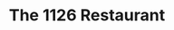 ---
layout: place
title: The 1126 Restaurant
permalink: /ohio/columbus/the-1126-restaurant.html
stateAbbr: OH
stateName: Ohio
cityName: Columbus
seo:
  type: restaurant
  links: https://www.the1126restaurant.com/
place_id: ChIJgyQ_EvOPOIgRkbYGFy-pbkc
photos:
  - name: >-
      places/ChIJgyQ_EvOPOIgRkbYGFy-pbkc/photos/AeeoHcINlZi9QMB9Tr1uhMHOAI6OIp23Ldnjso5j8MhfsYIh1EeAOruRTQo7JX-mpSQHW0jZ3i6EWxs6TCcmNLqAI37YRHy8KRmDKo3nXYBycJ-DpBB54vAkq6l5WcSgon-TVbRnnlUHSvjLg4AysZHD48Ex7YVxDYGrn81A3npNs5oMW1a3Dx_WHQeBMigLOLfPJ4Jbtho5Z9he7iFtA2i5CqJGct3CBgmFvuSlyUmuEPhES7xz_F6b0B3QU34RC0Ql7RNfM3hP3ze6_vfGdcks_mkuvB9Kpr0eJDBECSVqyx-HpFrdPNhlLpdj1Sn2bjlDm0Qu1HIsaF2Ib8YcR0FBpLOYHFor0qjXH7hnhqwx3W2Fla4xNcaQbl4tp_tgHfmrgVE6_ajigs3GVIqCxnJopXUFmOJRCxNoq_ORJiYrEhaXZl0
    widthPx: 3024
    heightPx: 4032
    authorAttributions:
      - displayName: tyann amos
        uri: https://maps.google.com/maps/contrib/115656155494363050548
        photoUri: >-
          https://lh3.googleusercontent.com/a-/ALV-UjWeGvLvmYOTrjlE2VE1saV-td4nWpHz2smpGs8UCZdDj4J56SvfiA=s100-p-k-no-mo
    flagContentUri: >-
      https://www.google.com/local/imagery/report/?cb_client=maps_api_places.places_api&image_key=!1e10!2sCIHM0ogKEICAgICOu_r72gE&hl=en-US
    googleMapsUri: >-
      https://www.google.com/maps/place//data=!3m4!1e2!3m2!1sCIHM0ogKEICAgICOu_r72gE!2e10!4m2!3m1!1s0x88388ff3123f2483:0x476ea92f1706b691
  - name: >-
      places/ChIJgyQ_EvOPOIgRkbYGFy-pbkc/photos/AeeoHcLP4y-38d-i_8Pv6vATIFC3unHsVnywWPpSxD_guGqLeJYAqu--5wuHbrJwQjIGs24wEJFRXrxMOEHavxiUlb81EIvjGcALvP6UlnC7oYyLWKqIa6NJNf-EQ94mBE0qP_oRoV03wAbGTEq9SOl0HSTVE3z8YYzPg27bNGWfush-DBQZncVHmmCTDVIPyDzKVT8yTJkuOcYY9GHxURGdEHrWSulsp67UpvZ9_nJV5_bpsTKVV8kmo3kMxFEYIWujvdqE0dIYeE0c7GQs09dF43IVkRMrKFRhLqHyzY9bIJ0WdA
    widthPx: 736
    heightPx: 414
    authorAttributions:
      - displayName: The 1126 Restaurant
        uri: https://maps.google.com/maps/contrib/117655695748528481578
        photoUri: >-
          https://lh3.googleusercontent.com/a-/ALV-UjUe2hExteqSVwNpTjNhFjwoGeGKOoRnxTo0ky1oMPxRqIuzo4M=s100-p-k-no-mo
    flagContentUri: >-
      https://www.google.com/local/imagery/report/?cb_client=maps_api_places.places_api&image_key=!1e10!2sAF1QipN5D5O0XXau-OfZ7B4DEsltLJjZ86DbnnyCb4v9&hl=en-US
    googleMapsUri: >-
      https://www.google.com/maps/place//data=!3m4!1e2!3m2!1sAF1QipN5D5O0XXau-OfZ7B4DEsltLJjZ86DbnnyCb4v9!2e10!4m2!3m1!1s0x88388ff3123f2483:0x476ea92f1706b691
  - name: >-
      places/ChIJgyQ_EvOPOIgRkbYGFy-pbkc/photos/AeeoHcKWgkQKmumlLZ5nqqPQrv30uRXmLAODji9mHxjsS-MvVPZSG5xmUm7cfcRQO04F5J8FTQmjymcoeqs7RJ9M04Om4c3WnFTKMGRHcUy6VMmAVWTF4hcaIqCCT0EEblEFd-q50HuOOScvKEDsC_gkvCItTqKOKPJ6vkEBFSPYeKXoRJbdOVjjTzq8WIDusNe44NaQkXOoTDepjJSF3Dv1K7T6iEiyLjOgg3_lgvXRmvw28wG3NVqXqgc8evj1q0s9sIAhAITrVT_zJAMfKKNKsimx9jAjioglMaUIE8mjRpwXxL1dBDUw5vq7XnxNWBedsVjTl0kANSTkVNDvE_GnCPJFDRX6FUiAmJ1UQLeAWqjESv-4miY8H5ifrWtvvwor-k-dNrrUfabSZei_iJh7_rOGa9DK7xUn76zjqB6bebKuCILe
    widthPx: 3600
    heightPx: 4800
    authorAttributions:
      - displayName: Casey Blake
        uri: https://maps.google.com/maps/contrib/108156526029280684211
        photoUri: >-
          https://lh3.googleusercontent.com/a-/ALV-UjU7xc_rnb9PuCKsMXU0fW_DixuYEkg6FQQ46MkuZry93_ZfreEfVQ=s100-p-k-no-mo
    flagContentUri: >-
      https://www.google.com/local/imagery/report/?cb_client=maps_api_places.places_api&image_key=!1e10!2sCIHM0ogKEICAgMCQrJDK5gE&hl=en-US
    googleMapsUri: >-
      https://www.google.com/maps/place//data=!3m4!1e2!3m2!1sCIHM0ogKEICAgMCQrJDK5gE!2e10!4m2!3m1!1s0x88388ff3123f2483:0x476ea92f1706b691
  - name: >-
      places/ChIJgyQ_EvOPOIgRkbYGFy-pbkc/photos/AeeoHcLkxbvFK1g9ukYUuUGshpfjAvYbjOK0OSit0I4MmI4vo77qGQPRk0DNawN4VOZvR_gAqbS6oOf4EuD0eFZnSqF8-O6eKNvPEKAAwk_eG9nR3tC8XweMLZ6_EJrpiaIMbO2hXkS-pYzLJHErXK8IR8SGxzwtzY0njgLYmJLZO76ZIKs6YGIbWtxFvmr4GM7D34bmGMqx4g-3b6lSzatauzfI7JeIdEQ40Fn6bR53hoHqmr9S6cqX7KRqr30qfXXhayWChbO7U73GYZpq8Jp_pXSYdS03XK93cc1yg0DAitwMG5pfi7ztQv5u1a8DI_b8iyhUC1zaqmgE718rSd7kBwMJZHzNj8tu1KtHCb5yUPL1zPHX_V0IdNzJrKCsIQZip0hq24QbB6yYQnenoAbZTeOOt86v6XuzoOiRjaEUlUX5xnOd
    widthPx: 3000
    heightPx: 4000
    authorAttributions:
      - displayName: Holly Buechel
        uri: https://maps.google.com/maps/contrib/113027267974047533152
        photoUri: >-
          https://lh3.googleusercontent.com/a-/ALV-UjUGvVCq5DKFiw4CiYpGNuwdUznA9qSH2SL3P9AGYq3qklMe1y7dJw=s100-p-k-no-mo
    flagContentUri: >-
      https://www.google.com/local/imagery/report/?cb_client=maps_api_places.places_api&image_key=!1e10!2sCIHM0ogKEICAgICr3bnXmAE&hl=en-US
    googleMapsUri: >-
      https://www.google.com/maps/place//data=!3m4!1e2!3m2!1sCIHM0ogKEICAgICr3bnXmAE!2e10!4m2!3m1!1s0x88388ff3123f2483:0x476ea92f1706b691
  - name: >-
      places/ChIJgyQ_EvOPOIgRkbYGFy-pbkc/photos/AeeoHcJx33feFV6Ag38rHBeO0O_zLp9Ub6EwaPbvdWn5JGP61CufrNGIj8q1dSAqR4kjJXygytdaJcE9trUiVk6XRRILKeJth2qdn_fc_8dEOsLjOMpOp0901Nktah-EYrytu5jMUP7V_xztIcGfEbVJm8gywr0cCYmOiibWwqJBNpQkjwd2oJrCVAi49u1jnsLVyX4epTy3sDt_u6-_CF5pp-skEt3ceLZ6z311azqFl63Pj7Qoq79XveOx-OwDqk_l903n_ft3bumq5nf2RS0JLBdRhmJLN-otXG9Sg6k5H_dHlmsoI_NJUX85UKkw1NYCQ3gV7p_3FZRMFyl_NcpvAhgW4LjCzL39H74WYOgLTNu28ZEioxFy4PqOgNjkrU-g980TKKdREvrEplCkvYSH7y8lEQzJIi0jfbbUnejH7Ed50g
    widthPx: 4000
    heightPx: 3000
    authorAttributions:
      - displayName: Vinny Crocitto
        uri: https://maps.google.com/maps/contrib/118138287044160572076
        photoUri: >-
          https://lh3.googleusercontent.com/a-/ALV-UjW1ItmIHr_8ZBX-Dp3mMp942C5KCWT642i8JZmUFx-Wd7ZZcXNC=s100-p-k-no-mo
    flagContentUri: >-
      https://www.google.com/local/imagery/report/?cb_client=maps_api_places.places_api&image_key=!1e10!2sCIHM0ogKEICAgICJksyqIw&hl=en-US
    googleMapsUri: >-
      https://www.google.com/maps/place//data=!3m4!1e2!3m2!1sCIHM0ogKEICAgICJksyqIw!2e10!4m2!3m1!1s0x88388ff3123f2483:0x476ea92f1706b691
  - name: >-
      places/ChIJgyQ_EvOPOIgRkbYGFy-pbkc/photos/AeeoHcL5sbdsne5FwjRf7jEN1ybZC7mxC94kvzbzODjsWwIw4wSUwnfEpiO2lW_VNHKpZn6iFeInyad4DaJRhSDsh7i9JGTarYd0-N8UKsnEGlDFmQXMZh3JrmX5_1J39E9g4QLS8f2ih8_7bJERjmoCjbInu1Ujc7QYoPNntmYfSLLAWHzSmTdKc_JUmtfV3z92f4wrdvEl1EDrx99Kj7Fv8apo9pQS-Z8vtSipBRV8pLQxovQ3JzkxI04du8mZxhsoPgdhJdfa2l_nrtMvQB2y6zbl8THyYRujorvgxKj8YcJpAAx0ucAFGdksVBSZR-El2b58BM0CnyFhHMDbxURH03ZTbhSmhZo2S7lNjuzWyDygyjKZQg-tWEmXYMRlGBdfoWrTWOh_SlWYkUQ_3-65CjmQl8tJa6cBIzmhD4y-zrGmbAYy
    widthPx: 4080
    heightPx: 3072
    authorAttributions:
      - displayName: Sally Van Eycke
        uri: https://maps.google.com/maps/contrib/109128141109439073278
        photoUri: >-
          https://lh3.googleusercontent.com/a-/ALV-UjVSR-zbZSxN1NqdlGAI46rC3LjiIf2uCItu-vT_P1BQZZHgk8FDHw=s100-p-k-no-mo
    flagContentUri: >-
      https://www.google.com/local/imagery/report/?cb_client=maps_api_places.places_api&image_key=!1e10!2sCIHM0ogKEICAgICho86qlQE&hl=en-US
    googleMapsUri: >-
      https://www.google.com/maps/place//data=!3m4!1e2!3m2!1sCIHM0ogKEICAgICho86qlQE!2e10!4m2!3m1!1s0x88388ff3123f2483:0x476ea92f1706b691
  - name: >-
      places/ChIJgyQ_EvOPOIgRkbYGFy-pbkc/photos/AeeoHcIKbNAc9jZkQnb1bZzpKez_ckejAUtKJbXSj98D__wg6JDAMHONE75Q6EjAu1RMg0kiNAYs2sI79zmsSbY87MtHvubSGjGz9pIRinpy9KwuZ_Y1oqgzlcisJ86LYbcFaHMijf3UAzozboQterp2YLlxuCWH1etEutXXyv8MHqb75w3Pa5DItXgRHH61bLbZYHT7eqWn7Y2DMXE31vT0HqxY9drkiG-XLydueSzn1GCkxI8Hl1Kuo-EmDXfDJCC55Da81sqkUeXcX3I79J0T6JkAQKg1V9tIPlI3nWotHxopugq4FM8-zO_ntr-k9xPZefeZ6sLjwg3QTjCJzeGI04ZRGjj-DfT5nLJm9l7h8StkrBV_wpgXziTkelpruN5y7Nxt1KsSErWxv5AU05jgj-XTu-GD0LenTYvuKWlJ7MPWE8JF
    widthPx: 4080
    heightPx: 3072
    authorAttributions:
      - displayName: V A
        uri: https://maps.google.com/maps/contrib/117335622120718876296
        photoUri: >-
          https://lh3.googleusercontent.com/a-/ALV-UjVkmGVBCanJaIOvp8G-T0mVOXgfvSnBYnJwvPaqPMYfr6hZtLJeMw=s100-p-k-no-mo
    flagContentUri: >-
      https://www.google.com/local/imagery/report/?cb_client=maps_api_places.places_api&image_key=!1e10!2sCIHM0ogKEICAgIDHppvunwE&hl=en-US
    googleMapsUri: >-
      https://www.google.com/maps/place//data=!3m4!1e2!3m2!1sCIHM0ogKEICAgIDHppvunwE!2e10!4m2!3m1!1s0x88388ff3123f2483:0x476ea92f1706b691
  - name: >-
      places/ChIJgyQ_EvOPOIgRkbYGFy-pbkc/photos/AeeoHcIGnZOO9wvcngOhnDu0rC6A6fNYi4SqSGzIx3wwYfxBJMTo2HTVgdWkVACFIf_-Qp09hEgyrWeFUpsM6eKWHok5pXjJyrK34qvxN7MIZY2cn6eouRxg5PLTGmWAqeYy6DNr9n8xOPGeB9qO4uQ6idb2Pu_cdlRLPc0sDXG6WgJAj-6IDKtFqRw2GCZ1uAhT8qkEZlJ7xyVvDUnZ1umj03k93stm9NdWZkAJYwDN14moz6u-3O2J2dKCZTBK6eO7lSXkBccCL61g2ueAF8yZW8HQaSWx14UZxvrcuPm0g7p8n3ruqVy2uXj0ubsGouNhPK84j4FNMjA7zNbMdzZS4y7K_Y_P-e2OpZA9_ZL4dlvk2eCcfKOYlIVF8BpVdvfopfGbZPaU_dhhAZx4W2_eEU22J3V1SlENu2zNFmKzmZgj4Q8
    widthPx: 3024
    heightPx: 4032
    authorAttributions:
      - displayName: Jay Schaffner
        uri: https://maps.google.com/maps/contrib/101154704125404907553
        photoUri: >-
          https://lh3.googleusercontent.com/a/ACg8ocJy1NnQ_JcLH6iUTl6opUHApmE8Px_gQDOAYzo0WoW4DtZbiw=s100-p-k-no-mo
    flagContentUri: >-
      https://www.google.com/local/imagery/report/?cb_client=maps_api_places.places_api&image_key=!1e10!2sCIHM0ogKEICAgIDjtP361QE&hl=en-US
    googleMapsUri: >-
      https://www.google.com/maps/place//data=!3m4!1e2!3m2!1sCIHM0ogKEICAgIDjtP361QE!2e10!4m2!3m1!1s0x88388ff3123f2483:0x476ea92f1706b691
  - name: >-
      places/ChIJgyQ_EvOPOIgRkbYGFy-pbkc/photos/AeeoHcJrIFvigUrute3yhz3IwBE5N40xGKcrL1dzaSx1V_WMD4SkSDFCJPJlv7ifEX_Ph-9oxhBO11qFgPT0ujThvGxKe-mSkFg4p5CKbb4gi8JT2amaD-mtecZmX1VxLJvaIORWzi6m4UTkSYVPQtBzJIedrh6L6Cq07HsDNeQU1GNKFUsLIjk8P_oW_Z7iwJheDJ8lKEwOiuKuVQkG0HWMZSijsilKgwbV3lxnioY83FYnS5JI8dpDA4QzpbJaLNymtvhyKP1Eqftd6BTxkQmaKT04VP92dGszomK81TFI9KP3iEKJhcMoCjjsmlN-VEyBvqZGW-CHk6SL1QSpanHlaYtN-DOplh1Jb8OBnUbiThULgEbKENK2WgxnSQWvr4qPQ_2blSaQJ8aK0-60J8nF3EPr8ZmlGevQmzxMearDOgFjrfzh
    widthPx: 3072
    heightPx: 4080
    authorAttributions:
      - displayName: Todd Cameron Haery
        uri: https://maps.google.com/maps/contrib/103322883295256416719
        photoUri: >-
          https://lh3.googleusercontent.com/a-/ALV-UjXTi20Y99Fxx1HRTuyMNGwmNXfWuPVk_YEatHl19KRSA0IsrgrfxA=s100-p-k-no-mo
    flagContentUri: >-
      https://www.google.com/local/imagery/report/?cb_client=maps_api_places.places_api&image_key=!1e10!2sCIHM0ogKEICAgICN7LWikAE&hl=en-US
    googleMapsUri: >-
      https://www.google.com/maps/place//data=!3m4!1e2!3m2!1sCIHM0ogKEICAgICN7LWikAE!2e10!4m2!3m1!1s0x88388ff3123f2483:0x476ea92f1706b691
  - name: >-
      places/ChIJgyQ_EvOPOIgRkbYGFy-pbkc/photos/AeeoHcLn1puddz9R3ZHONczRNupZVnZOmw1vdXvsjOlSVahnp8jLmMVH7isW8mXsOHRqfvxRbJPVq5nYzkn94I-LU-1Ld6mFrzVar0UX5mWKJeh-sBIcK33Ac3dYeigCo0EJyMIqXI3FDgI169fE4cT_axiYxpqHUZLqUaWXNu2vz5twfbg0DRpS9lVpSdjInKJOVWkZTry_YIH2CiEfpfq285ahFQyvimLIo5rnoyHgCksaBlMXd3micymVcAqEmyFNuYoYUS7aQu1xk3KpANRFrmQbz6OC69_mb7f8yDPpTG8ZmyqDzuOjKnCx31phipE1WvTK4fO9kL1mWvdMznXLtZO_loeDrP6XtesPBA7LQ-hILMye3_oW-lzE3qh14VQj-CN5f7j-lDxVh3kcfuI8Zk0oExSoYccchgJ8YyK5jhQ
    widthPx: 3072
    heightPx: 4080
    authorAttributions:
      - displayName: Lisa I. S. A.
        uri: https://maps.google.com/maps/contrib/107466327890906559464
        photoUri: >-
          https://lh3.googleusercontent.com/a-/ALV-UjUm56YLKe1rW81V7XSmkopJQWB3o-RZNJcJJVBSeT3cEEWapU86kA=s100-p-k-no-mo
    flagContentUri: >-
      https://www.google.com/local/imagery/report/?cb_client=maps_api_places.places_api&image_key=!1e10!2sCIHM0ogKEICAgICRqdGaFA&hl=en-US
    googleMapsUri: >-
      https://www.google.com/maps/place//data=!3m4!1e2!3m2!1sCIHM0ogKEICAgICRqdGaFA!2e10!4m2!3m1!1s0x88388ff3123f2483:0x476ea92f1706b691
address: 1126 N High St, Columbus, OH 43201, USA
street: 1126 N High St
city: Columbus
state: OH
zip: '43201'
country: USA
neighborhood: Short North Arts District
latitude: '39.985381'
longitude: '-83.004978'
accessibility_options:
  wheelchairAccessibleParking: true
  wheelchairAccessibleEntrance: true
  wheelchairAccessibleRestroom: true
  wheelchairAccessibleSeating: true
business_status: OPERATIONAL
name: The 1126 Restaurant
google_maps_links:
  directionsUri: >-
    https://www.google.com/maps/dir//''/data=!4m7!4m6!1m1!4e2!1m2!1m1!1s0x88388ff3123f2483:0x476ea92f1706b691!3e0
  placeUri: https://maps.google.com/?cid=5147237443845928593
  writeAReviewUri: >-
    https://www.google.com/maps/place//data=!4m3!3m2!1s0x88388ff3123f2483:0x476ea92f1706b691!12e1
  reviewsUri: >-
    https://www.google.com/maps/place//data=!4m4!3m3!1s0x88388ff3123f2483:0x476ea92f1706b691!9m1!1b1
  photosUri: >-
    https://www.google.com/maps/place//data=!4m3!3m2!1s0x88388ff3123f2483:0x476ea92f1706b691!10e5
primary_type: Sushi Restaurant
opening_hours:
  regular: null
  current: null
secondary_opening_hours:
  regular:
    weekdayDescriptions: null
    type: null
  current:
    weekdayDescriptions: null
    type: null
phone: (614) 725-3435
price_level: null
price_range: $30 &ndash; $50
rating: '4.5'
rating_count: 0
website: https://www.the1126restaurant.com/
description: >-
  Discover The 1126 Restaurant in Columbus, OH$$$Nestled in the heart of
  Columbus, OH, The 1126 Restaurant offers a delightful blend of fresh sushi and
  Japanese specialties that cater to a variety of tastes. This modern spot
  features an array of hot and cold starters, grilled options, and tempura
  dishes, all served in a casual setting perfect for unwinding with happy hour
  drinks. Diners can enjoy the convenience of accessible features like
  wheelchair-friendly entrances and seating, making it an inclusive choice for
  everyone. The menu highlights creative sushi rolls and other flavorful
  entrees, ideal for those seeking quality Japanese cuisine in a vibrant
  neighborhood. With its focus on fresh ingredients and a relaxed vibe, it's a
  go-to destination for sushi enthusiasts exploring options near you.
generative_summary: >-
  Discover The 1126 Restaurant in Columbus, OH$$$Nestled in the heart of
  Columbus, OH, The 1126 Restaurant offers a delightful blend of fresh sushi and
  Japanese specialties that cater to a variety of tastes. This modern spot
  features an array of hot and cold starters, grilled options, and tempura
  dishes, all served in a casual setting perfect for unwinding with happy hour
  drinks. Diners can enjoy the convenience of accessible features like
  wheelchair-friendly entrances and seating, making it an inclusive choice for
  everyone. The menu highlights creative sushi rolls and other flavorful
  entrees, ideal for those seeking quality Japanese cuisine in a vibrant
  neighborhood. With its focus on fresh ingredients and a relaxed vibe, it's a
  go-to destination for sushi enthusiasts exploring options near you.
generative_disclosure: Summarized by AI using the Grok-3-Mini model.
reviews:
  - name: >-
      places/ChIJgyQ_EvOPOIgRkbYGFy-pbkc/reviews/ChdDSUhNMG9nS0VJQ0FnTURBd09tNTd3RRAB
    relativePublishTimeDescription: 2 months ago
    rating: 2
    text:
      text: >-
        Very disappointed, which I am very sad about.

        I have been looking forward to trying 1126 for so long and had heard
        such good things. I ordered the chicken hibachi which started off with
        miso soup. The miso soup was cold when it came out. Then the chicken
        hibachi came out and I enjoyed it at first, until I found an eyelash in
        my food. I know for some people they are able to continue eating their
        food but this just really grossed me out. I told the waitress very
        quietly and politely and she just responded with oh I am sorry. I didnt
        hear anything from her about it after which I was disappointed about
        because most restaurants would let you know they have told the staff or
        cooks or are remaking your food. Finally, towards the end of dinner,
        flies began flying all around our table. I counted about 5 or 6 flying
        around my seat.

        Overall, I was very let down by the experience especially after being so
        excited to try for the first time.
      languageCode: en
    originalText:
      text: >-
        Very disappointed, which I am very sad about.

        I have been looking forward to trying 1126 for so long and had heard
        such good things. I ordered the chicken hibachi which started off with
        miso soup. The miso soup was cold when it came out. Then the chicken
        hibachi came out and I enjoyed it at first, until I found an eyelash in
        my food. I know for some people they are able to continue eating their
        food but this just really grossed me out. I told the waitress very
        quietly and politely and she just responded with oh I am sorry. I didnt
        hear anything from her about it after which I was disappointed about
        because most restaurants would let you know they have told the staff or
        cooks or are remaking your food. Finally, towards the end of dinner,
        flies began flying all around our table. I counted about 5 or 6 flying
        around my seat.

        Overall, I was very let down by the experience especially after being so
        excited to try for the first time.
      languageCode: en
    authorAttribution:
      displayName: Holland Howe
      uri: https://www.google.com/maps/contrib/109343884419714589391/reviews
      photoUri: >-
        https://lh3.googleusercontent.com/a-/ALV-UjVa3PwJpCo_Y9PSZWzLhmrrhdrUUPr7iomKNp-Q0CUe15MMkM3-=s128-c0x00000000-cc-rp-mo-ba4
    publishTime: '2025-02-06T02:53:29.504696Z'
    flagContentUri: >-
      https://www.google.com/local/review/rap/report?postId=ChdDSUhNMG9nS0VJQ0FnTURBd09tNTd3RRAB&d=17924085&t=1
    googleMapsUri: >-
      https://www.google.com/maps/reviews/data=!4m6!14m5!1m4!2m3!1sChdDSUhNMG9nS0VJQ0FnTURBd09tNTd3RRAB!2m1!1s0x88388ff3123f2483:0x476ea92f1706b691
  - name: >-
      places/ChIJgyQ_EvOPOIgRkbYGFy-pbkc/reviews/ChZDSUhNMG9nS0VJQ0FnTUNRckpES0pnEAE
    relativePublishTimeDescription: a month ago
    rating: 3
    text:
      text: >-
        The wait staff was okay. The food was fantastic and the vibe was great.
        My only complaints were the waiter was not super attentive to our table
        but was the to the table behind us. Also, hearing the door dash ding
        from the bar degraded the experience.
      languageCode: en
    originalText:
      text: >-
        The wait staff was okay. The food was fantastic and the vibe was great.
        My only complaints were the waiter was not super attentive to our table
        but was the to the table behind us. Also, hearing the door dash ding
        from the bar degraded the experience.
      languageCode: en
    authorAttribution:
      displayName: Casey Blake
      uri: https://www.google.com/maps/contrib/108156526029280684211/reviews
      photoUri: >-
        https://lh3.googleusercontent.com/a-/ALV-UjU7xc_rnb9PuCKsMXU0fW_DixuYEkg6FQQ46MkuZry93_ZfreEfVQ=s128-c0x00000000-cc-rp-mo-ba4
    publishTime: '2025-03-02T15:29:14.129148Z'
    flagContentUri: >-
      https://www.google.com/local/review/rap/report?postId=ChZDSUhNMG9nS0VJQ0FnTUNRckpES0pnEAE&d=17924085&t=1
    googleMapsUri: >-
      https://www.google.com/maps/reviews/data=!4m6!14m5!1m4!2m3!1sChZDSUhNMG9nS0VJQ0FnTUNRckpES0pnEAE!2m1!1s0x88388ff3123f2483:0x476ea92f1706b691
  - name: >-
      places/ChIJgyQ_EvOPOIgRkbYGFy-pbkc/reviews/ChdDSUhNMG9nS0VJQ0FnSUNIcmFTMF9nRRAB
    relativePublishTimeDescription: 7 months ago
    rating: 5
    text:
      text: >-
        Went for a friends birthday and loved the food and drinks! Especially
        liked the strawberry cocktail, super refreshing. Very clean and the
        service was great! We ordered like 10 rolls at a time and they brought
        it out on a huge boat which was very funny to us, sort of a novelty but
        the sushi can stand on its own as well. Edamame was perfect and they
        gave us a huge bowl! Would definitely recommend and we will absolutely
        be going back.
      languageCode: en
    originalText:
      text: >-
        Went for a friends birthday and loved the food and drinks! Especially
        liked the strawberry cocktail, super refreshing. Very clean and the
        service was great! We ordered like 10 rolls at a time and they brought
        it out on a huge boat which was very funny to us, sort of a novelty but
        the sushi can stand on its own as well. Edamame was perfect and they
        gave us a huge bowl! Would definitely recommend and we will absolutely
        be going back.
      languageCode: en
    authorAttribution:
      displayName: Emily Kruse
      uri: https://www.google.com/maps/contrib/109061984550468699111/reviews
      photoUri: >-
        https://lh3.googleusercontent.com/a-/ALV-UjXzlF8a_3OXTcJdPmaq9YGqqImjGr4YCDcxn6Foo2b_3LgIZIdCUQ=s128-c0x00000000-cc-rp-mo-ba2
    publishTime: '2024-09-07T16:02:14.572211Z'
    flagContentUri: >-
      https://www.google.com/local/review/rap/report?postId=ChdDSUhNMG9nS0VJQ0FnSUNIcmFTMF9nRRAB&d=17924085&t=1
    googleMapsUri: >-
      https://www.google.com/maps/reviews/data=!4m6!14m5!1m4!2m3!1sChdDSUhNMG9nS0VJQ0FnSUNIcmFTMF9nRRAB!2m1!1s0x88388ff3123f2483:0x476ea92f1706b691
  - name: >-
      places/ChIJgyQ_EvOPOIgRkbYGFy-pbkc/reviews/ChdDSUhNMG9nS0VJQ0FnTURnaXJXSG9BRRAB
    relativePublishTimeDescription: a month ago
    rating: 5
    text:
      text: >-
        Ive always loved 1126. Decided to take my fiancée here tonight. And knew
        the google reviews didnt have enough photos of the drinks and menu so
        here you go!
      languageCode: en
    originalText:
      text: >-
        Ive always loved 1126. Decided to take my fiancée here tonight. And knew
        the google reviews didnt have enough photos of the drinks and menu so
        here you go!
      languageCode: en
    authorAttribution:
      displayName: Call Me Jade
      uri: https://www.google.com/maps/contrib/111270173189339151417/reviews
      photoUri: >-
        https://lh3.googleusercontent.com/a-/ALV-UjXGFGiRPP2g8B-zGUB93Kz7rpAy-LjVLxjQ4P0y0juX_K2qdQXQ=s128-c0x00000000-cc-rp-mo
    publishTime: '2025-02-23T23:56:35.858028Z'
    flagContentUri: >-
      https://www.google.com/local/review/rap/report?postId=ChdDSUhNMG9nS0VJQ0FnTURnaXJXSG9BRRAB&d=17924085&t=1
    googleMapsUri: >-
      https://www.google.com/maps/reviews/data=!4m6!14m5!1m4!2m3!1sChdDSUhNMG9nS0VJQ0FnTURnaXJXSG9BRRAB!2m1!1s0x88388ff3123f2483:0x476ea92f1706b691
  - name: >-
      places/ChIJgyQ_EvOPOIgRkbYGFy-pbkc/reviews/ChdDSUhNMG9nS0VJQ0FnSUNMbHFmRWxRRRAB
    relativePublishTimeDescription: 9 months ago
    rating: 5
    text:
      text: >-
        Some of the best sushi in all of Columbus. The menu is large and they
        have something for everyone.


        And we always recommend soft shell crab! It’s the best!
      languageCode: en
    originalText:
      text: >-
        Some of the best sushi in all of Columbus. The menu is large and they
        have something for everyone.


        And we always recommend soft shell crab! It’s the best!
      languageCode: en
    authorAttribution:
      displayName: Skyler S.
      uri: https://www.google.com/maps/contrib/111775636695107536322/reviews
      photoUri: >-
        https://lh3.googleusercontent.com/a/ACg8ocJD6r9DunRRGA82rlWnQq_c-bXiBiEdWp4E2KztgoiOHSoHBMc=s128-c0x00000000-cc-rp-mo-ba5
    publishTime: '2024-06-18T21:52:45.790811Z'
    flagContentUri: >-
      https://www.google.com/local/review/rap/report?postId=ChdDSUhNMG9nS0VJQ0FnSUNMbHFmRWxRRRAB&d=17924085&t=1
    googleMapsUri: >-
      https://www.google.com/maps/reviews/data=!4m6!14m5!1m4!2m3!1sChdDSUhNMG9nS0VJQ0FnSUNMbHFmRWxRRRAB!2m1!1s0x88388ff3123f2483:0x476ea92f1706b691
review_summary: >-
  What People Are Saying About This Sushi Spot$$$Visitors often praise the fresh
  sushi and creative drinks at this Columbus favorite, noting that the menu
  offers something for every palate with standout dishes that keep people coming
  back. While some mention occasional service lapses that could use a bit more
  attention, the overall atmosphere and food quality shine through as highlights
  in shared experiences. Many appreciate the generous portions and fun
  presentation, like sushi served on a boat, which adds a playful touch to
  meals. Despite a few bumps like minor inconsistencies, the general consensus
  leans positive, with folks enjoying the welcoming environment for groups or
  casual outings. If you're hunting for reliable sushi places nearby, this spot
  delivers solid flavors that make it worth a visit, blending enjoyment with
  honest feedback for a well-rounded dining experience.
review_disclosure: Summarized by AI using the Grok-3-Mini model.
parking_options:
  paidStreetParking: true
  valetParking: false
payment_options:
  acceptsCreditCards: true
  acceptsDebitCards: true
  acceptsCashOnly: false
  acceptsNfc: true
allow_dogs: null
curbside_pickup: null
delivery: true
dine_in: true
good_for_children: false
good_for_groups: true
good_for_sports: false
live_music: false
menu_for_children: false
outdoor_seating: false
reservable: true
restroom: true
serves_beer: true
serves_breakfast: false
serves_brunch: false
serves_cocktails: true
serves_coffee: null
serves_dinner: true
serves_dessert: true
serves_lunch: true
serves_vegetarian_food: true
serves_wine: true
takeout: true
update_category: pro
places_description: >-
  Hot & cold starters, grilled fare, tempura & sushi highlight the menu at this
  modern Japanese spot.

---